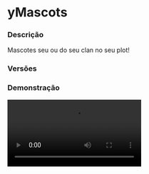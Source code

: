 # yMascots
<secondary-label ref="utility"/>

### Descrição
Mascotes seu ou do seu clan no seu plot!

### Versões
<secondary-label ref="1.8"/>
<secondary-label ref="1.9"/>
<secondary-label ref="1.10"/>
<secondary-label ref="1.11"/>
<secondary-label ref="1.12"/>
<secondary-label ref="1.13"/>
<secondary-label ref="1.14"/>
<secondary-label ref="1.15"/>
<secondary-label ref="1.16"/>
<secondary-label ref="1.17"/>
<secondary-label ref="1.18"/>
<secondary-label ref="1.19"/>
<secondary-label ref="1.20"/>
<secondary-label ref="1.21"/>

### Demonstração
<video src="//www.youtube.com/watch?v=bTxLOPqS3yI?start=2"/>


<chapter title="Comandos" id="commands" collapsible="true">
<code-block lang="plain text">/mascotes - Abre o menu principal
/mascotes help - Envia a mensagem de ajuda
/mascotes give - Dá mascotes para um jogador
/mascotes giveslot - Dá slots para um jogador
/mascotes reload - Recarrega as configurações</code-block>
</chapter>

<chapter title="Permissões" id="permissions" collapsible="true">
<code-block lang="plain text">ymascots.admin - Permissão para ser reconhecido como admin
ymascots.use - Permissão para o /mascotes
ymascots.give - Permissão para o /mascotes give
ymascots.giveslot - Permissão para o /mascotes giveslot
ymascots.admin.reload - Permissão para o /mascotes reload</code-block>
</chapter>

## Configuração
<primary-label ref="config"/>
Confira os arquivos de configuração deste plugin e revise os detalhes para garantir uma implementação correta.

<chapter title="Arquivos de Configuração" collapsible="true">
<chapter title="Estrutura do diretório" collapsible="false">
<code-block lang="plain text" ignore-vars="true">
Estrutura do diretório:
└── yMascots/
    ├── mascots/
    │    └── gorilla.yml
    ├── commands.yml
    ├── config.yml
    ├── economies.yml
    ├── menus.yml
    └── messages.yml
</code-block>
</chapter>

<chapter title="mascots" collapsible="true">
<chapter title="gorilla.yml" collapsible="true">
<code-block lang="yaml" ignore-vars="true">
<![CDATA[
# Nome padrão do mascote
name: '&eMascote Gorilla'

# Entidade do mascote
entity: 'ZOMBIE'

# Item ativável
item:
  material: '20a969b6ec7deae807cc362e5aca5a35b36b0f9c76514767bb5ca4bb3d7f2b9d'
  name: '&eMascote Gorilla'
  lore:
    - '&7Considerado um dos mais fortes,'
    - '&7este mascote irá trazer aos membros'
    - '&7do seu clan vários buffs.'
    - ''
    - '&8> &fBônus venda &8(spawners)&f: &b10%'
    - '&8> &5Força 1 ∞'
    - '&8> &bSpeed 1 ∞'
    - ''
    - '&aClique para ativar.'

# Entidade customizada do MiniturePets
custom-entity:
  # Ativar a entidade custom. Precisa do MiniaturePets
  enabled: true
  # Arquivo da entidade da pasta de pets do MiniaturePets
  entity: 'Boxer.mpet'

# Holograma do mascote
hologram:
  enabled: true
  # Altura em relação ao spawner
  off-set: 2.0
  lines:
    - '{name}'
    - '&eMascote do clan: {clan_colortag}'

# Buffs que irá dar aos jogadores
# Se o mascote for de clan, irá dar os bônus para todos os membros
buffs:
  # Bônus de Venda de drops de Spawners -> ySpawners
  bonus-spawners: 10.0
  # Bônus de Venda de drops de Máquinas -> yMaquinas e yMaquinasVirtuais
  bonus-machines: 10.0
  # Bônus de Venda na mina -> yMinas
  bonus-mines: 10.0
  # Bônus de Venda no armazém -> yArmazem
  bonus-storage: 10.0
  # Bônus de Venda nas plantas -> yCampo, yPlantacoes
  bonus-farm: 10.0
  # Bônus de Venda na floresta -> yFloresta
  bonus-forest: 0.0
  # Bônus de Venda -> yVender
  bonus-sell: 0.0
  # Bônus de Venda na pesca -> yPesca
  bonus-fish: 10.0
  # Desconto na compra de spawners -> ySpawnersShop
  discount-spawners: 5.0
  # Desconto na compra de máquinas -> yMaquinas e yMaquinasVirtuais
  discount-machines: 5.0
  # Lista de efeitos que o jogador irá ter
  # effect:level
  effect-list: [ 'INCREASE_DAMAGE:1', 'SPEED:1' ]
  # Mundos que o jogador irá ter fly
  fly-worlds: [ 'PlotWorld' ]
  # Comandos que será executado ao renascer
  # Caso queira dar um "kit", por exemplo.
  respawn-commands: []

# Preços para comprar o mascote
costs:
  cost1:
    provider: 'money'
    amount: 1000.0

# Itens que irão ficar no menu
displays:
  buy:
    material: '20a969b6ec7deae807cc362e5aca5a35b36b0f9c76514767bb5ca4bb3d7f2b9d'
    name: '&eMascote Gorilla'
    lore:
      - '&7Considerado um dos mais fortes,'
      - '&7este mascote irá trazer aos membros'
      - '&7do seu clan vários buffs.'
      - ''
      - '&f* Preço: &a{money} coins'
      - ''
      - '&8> &fBônus venda &8(spawners)&f: &b10%'
      - '&8> &5Força 1 ∞'
      - '&8> &bSpeed 1 ∞'
      - ''
      - '&aClique para comprar.'
  equipped:
    material: '20a969b6ec7deae807cc362e5aca5a35b36b0f9c76514767bb5ca4bb3d7f2b9d'
    name: '&eMascote Gorilla'
    lore:
      - '&7Considerado um dos mais fortes,'
      - '&7este mascote irá trazer aos membros'
      - '&7do seu clan vários buffs.'
      - ''
      - '&8> &fBônus venda &8(spawners)&f: &b10%'
      - '&8> &5Força 1 ∞'
      - '&8> &bSpeed 1 ∞'
      - ''
      - '&f* Nome Atual: &b{name}'
      - ''
      - '&aClique para editar o nome.'
  active:
    material: '20a969b6ec7deae807cc362e5aca5a35b36b0f9c76514767bb5ca4bb3d7f2b9d'
    name: '&eMascote Gorilla'
    lore:
      - '&7Considerado um dos mais fortes,'
      - '&7este mascote irá trazer aos membros'
      - '&7do seu clan vários buffs.'
      - ''
      - '&8> &fBônus venda &8(spawners)&f: &b10%'
      - '&8> &5Força 1 ∞'
      - '&8> &bSpeed 1 ∞'
      - ''
      - '&aClique para equipar.'
]]>
</code-block>
</chapter>

</chapter>

<chapter title="commands.yml" collapsible="true">
<code-block lang="yaml" ignore-vars="true">
<![CDATA[
#     ___                                          _
#    / __\___  _ __ ___  _ __ ___   __ _ _ __   __| |___
#   / /  / _ \| '_ ` _ \| '_ ` _ \ / _` | '_ \ / _` / __|
#  / /__| (_) | | | | | | | | | | | (_| | | | | (_| \__ \
#  \____/\___/|_| |_| |_|_| |_| |_|\__,_|_| |_|\__,_|___/
#
# Lista de comandos do plugin.

# Utilize "comando|comando" para criar aliases.
# Por exemplo: "gm|gamemode"
# Você pode criar quantas aliases quiser.
commands:
  mascot: 'mascot|mascots|mascotes|mascote'
]]>
</code-block>
</chapter>

<chapter title="config.yml" collapsible="true">
<code-block lang="yaml" ignore-vars="true">
<![CDATA[
#        __  __                     _
#  _   _|  \/  | __ _ ___  ___ ___ | |_ ___
# | | | | |\/| |/ _` / __|/ __/ _ \| __/ __|
# | |_| | |  | | (_| \__ \ (_| (_) | |_\__ \
#  \__, |_|  |_|\__,_|___/\___\___/ \__|___/
#  |___/
# Discord: discord.ystoreplugins.com.br
# Site: ystoreplugins.com.br
#

# Modo de depuração para correção de problemas no plugin.
debug-mode: false

#      ___      _        _
#     /   \__ _| |_ __ _| |__   __ _ ___  ___
#    / /\ / _` | __/ _` | '_ \ / _` / __|/ _ \
#   / /_// (_| | || (_| | |_) | (_| \__ \  __/
#  /___,' \__,_|\__\__,_|_.__/ \__,_|___/\___|
#
# Configurações do banco de dados.

database:
  # Determina o tipo de banco de dados. Valores válidos: [SQLITE, MYSQL, HIKARI (recomendado)]
  storage-type: SQLITE

  # Dados para conexão ao banco de dados MYSQL.
  data:
    # Endereço de conexão do banco de dados. [EX: 127.0.0.1]
    host: localhost
    # Porta de conexão do banco de dados. [EX: 3306]
    port: 3306
    # Nome do banco de dados a ser conectado. [EX: minecraft]
    database: ''
    # Usuário de conexão. [EX: root]
    username: ''
    # Senha do usuário de conexão: [EX: 123]
    password: ''

#   __      _   _   _
#  / _\ ___| |_| |_(_)_ __   __ _ ___
#  \ \ / _ \ __| __| | '_ \ / _` / __|
#  _\ \  __/ |_| |_| | | | | (_| \__ \
#  \__/\___|\__|\__|_|_| |_|\__, |___/
#
# Sistemas principais.

# Delay para carregar os dados depois do login
# Necessário para usar em servidor de mina separado
# Recomendado: 20 ticks
login-delay: 20

# Este limite serve para recolher recompensas
# Desativar ou aumentar o limite pode gerar lag
# e em alguns casos crashar o servidor.
limit:
  enabled: true
  # Máximo que irá recolher por vez
  max: 1000

# Sistemas gerais
general:
  # Permitir colocar spawners apenas nos plots
  plot: false
  # Ativar o sistema de mascotes por clan
  use-clans: false
  # Ativar o modo bungeecord
  bungeecord: false
  # Número padrão de slots para o mascote do clan
  clan-slot-default: 1
  # Número máximo de slots para o mascote do clan
  clan-slot-maximum: 10
  # Item do slot que será ativável
  clan-slot-item:
    material: 'HOPPER'
    name: '&bSlots'
    lore:
      - ''
      - '&fQuantia: &a{amount}'
      - ''
      - '&7Clique com botão direito para ativar.'
]]>
</code-block>
</chapter>

<chapter title="economies.yml" collapsible="true">
<code-block lang="yaml" ignore-vars="true">
<![CDATA[
#  _____                                  _
# | ____| ___  ___  _ __   ___  _ __ ___ (_) ___  ___
# |  _|  / __|/ _ \| '_ \ / _ \| '_ ` _ \| |/ _ \/ __|
# | |___| (__| (_) | | | | (_) | | | | | | |  __/\__ \
# |_____|\___|\___/|_| |_|\___/|_| |_| |_|_|\___||___/

# Providers disponíveis:
#
#   AtlasEconomiaSecundaria, AtlasMinas, AtlasMinasV2,
#   JH_Shop, LegendaryEconomy, NextCash, PlayerPoints,
#   StormEconomiaSecundaria, StormMinas, TGCash,
#   yAlmas, yPoints, yRankup,
#   Vault
#

economies:
  money:
    # Coloque o nome do plugin
    # Para money deixe Money
    provider: 'Money'
    # Formato inteiro
    display: 'Dinheiro'
    # Formato abreviado
    abbreviated: 'coins'
    # Permitir que comercializem na loja com o jogador offline
    allow-offline: true
    # Permissão para o usuário conseguir definir esta economia
    permission: 'ymascots.provider.money'
]]>
</code-block>
</chapter>

<chapter title="menus.yml" collapsible="true">
<code-block lang="yaml" ignore-vars="true">
<![CDATA[
#
#    /\/\   ___ _ __  _   _ ___
#   /    \ / _ \ '_ \| | | / __|
#  / /\/\ \  __/ | | | |_| \__ \
#  \/    \/\___|_| |_|\__,_|___/
#
# Sistema de menus.

# Setas dos menus.
arrows:
  back:
    material: 'ARROW:0'
    name: '&cVoltar'
    lore: ['&7Clique para voltar ao menu anterior.']
  previous:
    material: 'ARROW:0'
    name: '&cAnterior'
    lore: ['&7Clique para ir à página anterior.']
  next:
    material: 'ARROW:0'
    name: '&aPróximo'
    lore: ['&7Clique para ir à próxima página.']

# Menu principal
main:
  name: '&8Mascotes'
  size: 45
  slots: [ 10, 11, 12, 13, 14, 15, 16, 19, 20, 21, 22, 23, 24, 25 ]
  previous-slot: 28
  next-slot: 34
  items:
    location-slot: 30
    clan-members-slot: 31
    unequip-slot: 32
    location:
      material: 'INK_SACK:10'
      name: '&eLocalização'
      lore:
        - '&7Localização do seu mascote na'
        - '&7base do seu clan :)'
        - ''
        - ' &7Local: &f{location}'
        - ''
        - '&aClique para alterar.'
        - '&cBotão direito para deletar.'
    clan-members:
      material: 'SKULL_ITEM:3'
      name: '&eMembros do Clan'
      lore:
        - '&7Clique para acessar os membros'
        - '&7que terão os efeitos do mascote'
        - '&7do seu clan.'
    unequip:
      material: 'INK_SACK:13'
      name: '&cDesequipar'
      lore:
        - '&aClique para desequipar seu mascote.'

clan-members:
  name: '&8Mascotes'
  size: 54
  slots: [ 10, 11, 12, 13, 14, 15, 16, 19, 20, 21, 22, 23, 24, 25 28, 29, 30, 31, 32, 33, 34, 37, 38, 39, 40, 41, 42, 43 ]
  previous-slot: 9
  next-slot: 17
  back-slot: 18
  items:
    slots-slot: 27
    slots:
      material: 'INK_SACK:10'
      name: '&eSlots'
      lore:
        - ''
        - ' &fSlots: &c{slots_current}&7/&a{slots_total}'
        - ''
    friend:
      material: '{player}'
      name: '&a{player}'
      lore:
        - ''
        - '&fAtivado: {status}&f.'
        - ''
]]>
</code-block>
</chapter>

<chapter title="messages.yml" collapsible="true">
<code-block lang="yaml" ignore-vars="true">
<![CDATA[
#
#    /\/\   ___  ___ ___  __ _  __ _  ___  ___
#   /    \ / _ \/ __/ __|/ _` |/ _` |/ _ \/ __|
#  / /\/\ \  __/\__ \__ \ (_| | (_| |  __/\__ \
#  \/    \/\___||___/___/\__,_|\__, |\___||___/
#                              |___/
#
# Plugin messages

chat:
  syntax: '&cUse: /{command} {syntax}'
  target: '&cJogador {player} não encontrado.'
  number: '&cO argumento não é um número.'
  permission: '&cVocê não tem permissão para fazer isto.'
  console: '&cApenas jogadores in-game podem realizar esta ação.'
  cancelled: '&cVocê cancelou a ação.'
  reload: '&aConfigurações recarregadas com sucesso.'
  help: |

    &aMascote comandos:

    &a> /mascotes
    &a> /mascotes give <player> <mascote>
    &a> /mascotes giveslot <player> <quantia>

  mascot-give: '&aVocê deu 1x {mascot}&a para o jogador &7{player}&a.'
  mascot-received: '&aVocê recebeu &71x {mascot}&a.'
  mascot-list: |
    &cMascote não encontrado.
    &cMascotes disponíveis: &f{list}
  plot-permission: '&cVocê não tem permissão neste terreno.'
  clan-have: '&cVocê não possui um clan.'
  mascot-have: '&cSeu clan já possui este mascote.'
  mascot-activated: '&aVocê ativou o mascote para o seu clan.'
  location-set: '&aLocalização setada com sucesso.'
  location-removed: '&aLocalização removida com sucesso.'
  location-found: '&cLocalização não encontrada.'
  just-leader: '&cApenas o líder do clan pode realizar esta ação.'
  no-balance: '&cVocê não tem {provider_display} suficiente para isto. Disponível: {provider_balance}&c.'
  bought: '&aVocê comprou o mascote {mascot}&a.'
  digit-name: |

    &aDigite o nome que você quer.
    &7para cancelar digite &ncancelar&7.

  name-changed: '&aNome alterado para &f{name}&a.'
  slots-need: '&cVocê precisa de mais slots livres.'
  slot-activated: '&aVocê ativou &e{amount} &ade slots.'
  slot-max: '&cVocê já chegou no máximo.'
  slot-give: '&aVocê deu &e{amount} &ade slots para o jogador &e{player}&a.'
  location-already: '&cA localização já está setada.'
]]>
</code-block>
</chapter>

</chapter>


## Erros comuns
<primary-label ref="errors"/>

Antes de configurar o plugin, revise os pontos listados aqui para evitar problemas frequentes durante a configuração.

<seealso style="cards">
    <category ref="wrs">
        <a href="yplugins.md"></a>        <a href="https://ystoreplugins.com.br/plugins/detalhes/126-yMascots">Site do plugin yMascots</a>
    </category>
</seealso>